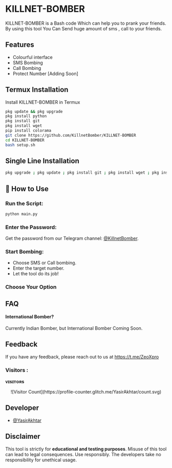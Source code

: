 
# KILLNET-BOMBER

KILLNET-BOMBER is a Bash code Which can help you to prank your friends. By using this tool You Can Send huge amount of sms , call to your friends.



## Features

- Colourful interface
- SMS Bombing
- Call Bombing
- Protect Number [Adding Soon]



##  Termux Installation

Install KILLNET-BOMBER in Termux

```bash
pkg update && pkg upgrade
pkg install python
pkg install git
pkg install wget
pip install colorama
git clone https://github.com/KillnetBomber/KILLNET-BOMBER
cd KILLNET-BOMBER
bash setup.sh
```
##  Single Line Installation

```bash
pkg upgrade ; pkg update ; pkg install git ; pkg install wget ; pkg install python ; pkg install python-pip ; pkg install colorama ; git clone https://GitHub.com/KillnetBomber/KILLNET-BOMBER ; cd KILLNET-BOMBER ; bash setup.sh ; python main.py
```


## 🚀 How to Use

### Run the Script:
```bash
python main.py
```

### Enter the Password:

Get the password from our Telegram channel: [@KillnetBomber](https://t.me/KillnetBomber).

### Start Bombing:

- Choose SMS or Call bombing.
- Enter the target number.
- Let the tool do its job!

### Choose Your Option

    
## FAQ

#### International Bomber?

Currently Indian Bomber, but International Bomber Coming Soon.



## Feedback

If you have any feedback, please reach out to us at https://t.me/ZeoXpro


### Visitors :
<b align="center">ᴠɪsɪᴛᴏʀs</b><br>
<p align="center">![Visitor Count](https://profile-counter.glitch.me/YasirAkhtar/count.svg) </p>

## Developer

- [@YasirAkhtar](https://www.github.com/yasirakhtar)

## Disclaimer 

This tool is strictly for <b>educational and testing purposes</b>. Misuse of this tool can lead to legal consequences. Use responsibly. The developers take no responsibility for unethical usage.
